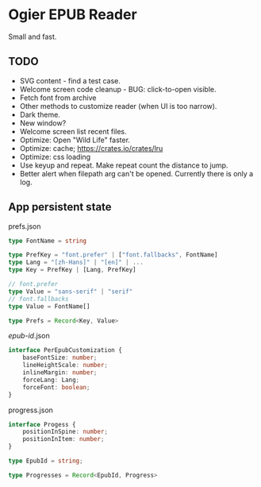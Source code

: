 # Ogier EPUB Reader

Small and fast.

## TODO

- SVG content - find a test case.
- Welcome screen code cleanup - BUG: click-to-open visible.
- Fetch font from archive
- Other methods to customize reader (when UI is too narrow).
- Dark theme.
- New window?
- Welcome screen list recent files.
- Optimize: Open "Wild Life" faster.
- Optimize: cache; https://crates.io/crates/lru
- Optimize: css loading
- Use keyup and repeat. Make repeat count the distance to jump.
- Better alert when filepath arg can't be opened. Currently there is only a log.

## App persistent state

prefs.json

```ts
type FontName = string

type PrefKey = "font.prefer" | ["font.fallbacks", FontName]
type Lang = "[zh-Hans]" | "[en]" | ...
type Key = PrefKey | [Lang, PrefKey]

// font.prefer
type Value = "sans-serif" | "serif"
// font.fallbacks
type Value = FontName[]

type Prefs = Record<Key, Value>
```

*epub-id*.json

```ts
interface PerEpubCustomization {
    baseFontSize: number;
    lineHeightScale: number;
    inlineMargin: number;
    forceLang: Lang;
    forceFont: boolean;
}
```

progress.json

```ts
interface Progess {
    positionInSpine: number;
    positionInItem: number;
}

type EpubId = string;

type Progresses = Record<EpubId, Progress>
```
